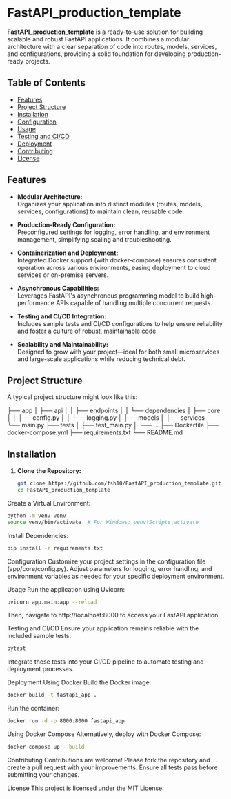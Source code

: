 # FastAPI_production_template

**FastAPI_production_template** is a ready-to-use solution for building scalable and robust FastAPI applications. It combines a modular architecture with a clear separation of code into routes, models, services, and configurations, providing a solid foundation for developing production-ready projects.

## Table of Contents

- [Features](#features)
- [Project Structure](#project-structure)
- [Installation](#installation)
- [Configuration](#configuration)
- [Usage](#usage)
- [Testing and CI/CD](#testing-and-cicd)
- [Deployment](#deployment)
- [Contributing](#contributing)
- [License](#license)

## Features

- **Modular Architecture:**  
  Organizes your application into distinct modules (routes, models, services, configurations) to maintain clean, reusable code.

- **Production-Ready Configuration:**  
  Preconfigured settings for logging, error handling, and environment management, simplifying scaling and troubleshooting.

- **Containerization and Deployment:**  
  Integrated Docker support (with docker-compose) ensures consistent operation across various environments, easing deployment to cloud services or on-premise servers.

- **Asynchronous Capabilities:**  
  Leverages FastAPI's asynchronous programming model to build high-performance APIs capable of handling multiple concurrent requests.

- **Testing and CI/CD Integration:**  
  Includes sample tests and CI/CD configurations to help ensure reliability and foster a culture of robust, maintainable code.

- **Scalability and Maintainability:**  
  Designed to grow with your project—ideal for both small microservices and large-scale applications while reducing technical debt.

## Project Structure

A typical project structure might look like this:

├── app
│   ├── api
│   │   ├── endpoints
│   │   └── dependencies
│   ├── core
│   │   ├── config.py
│   │   └── logging.py
│   ├── models
│   ├── services
│   └── main.py
├── tests
│   ├── test_main.py
│   └── ...
├── Dockerfile
├── docker-compose.yml
├── requirements.txt
└── README.md


## Installation

1. **Clone the Repository:**
   ```bash
   git clone https://github.com/fsh10/FastAPI_production_template.git
   cd FastAPI_production_template
   ```
Create a Virtual Environment:
   ```bash
python -m venv venv
source venv/bin/activate  # For Windows: venv\Scripts\activate
```
Install Dependencies:
   ```bash
pip install -r requirements.txt
```
Configuration
Customize your project settings in the configuration file (app/core/config.py). Adjust parameters for logging, error handling, and environment variables as needed for your specific deployment environment.

Usage
Run the application using Uvicorn:
   ```bash
uvicorn app.main:app --reload
```
Then, navigate to http://localhost:8000 to access your FastAPI application.

Testing and CI/CD
Ensure your application remains reliable with the included sample tests:
   ```bash
pytest
```
Integrate these tests into your CI/CD pipeline to automate testing and deployment processes.

Deployment
Using Docker
Build the Docker image:
   ```bash
docker build -t fastapi_app .
```

Run the container:
   ```bash
docker run -d -p 8000:8000 fastapi_app
```

Using Docker Compose
Alternatively, deploy with Docker Compose:
   ```bash
docker-compose up --build
```

Contributing
Contributions are welcome! Please fork the repository and create a pull request with your improvements. Ensure all tests pass before submitting your changes.

License
This project is licensed under the MIT License.
